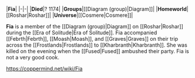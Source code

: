 |**Fia**|
|-|-|
|**Died**|? 1174|
|**Groups**|[[Diagram (group)\|Diagram]]|
|**Homeworld**|[[Roshar\|Roshar]]|
|**Universe**|[[Cosmere\|Cosmere]]|

**Fia** is a member of the [[Diagram (group)\|Diagram]] on [[Roshar\|Roshar]] during the [[Era of Solitude\|Era of Solitude]].
Fia accompanied [[Febrth\|Febrth]], [[Moash\|Moash]], and [[Graves\|Graves]] on their trip across the [[Frostlands\|Frostlands]] to [[Kharbranth\|Kharbranth]]. She was killed on the evening when the [[Fused\|Fused]] ambushed their party.
Fia is not a very good cook.



https://coppermind.net/wiki/Fia